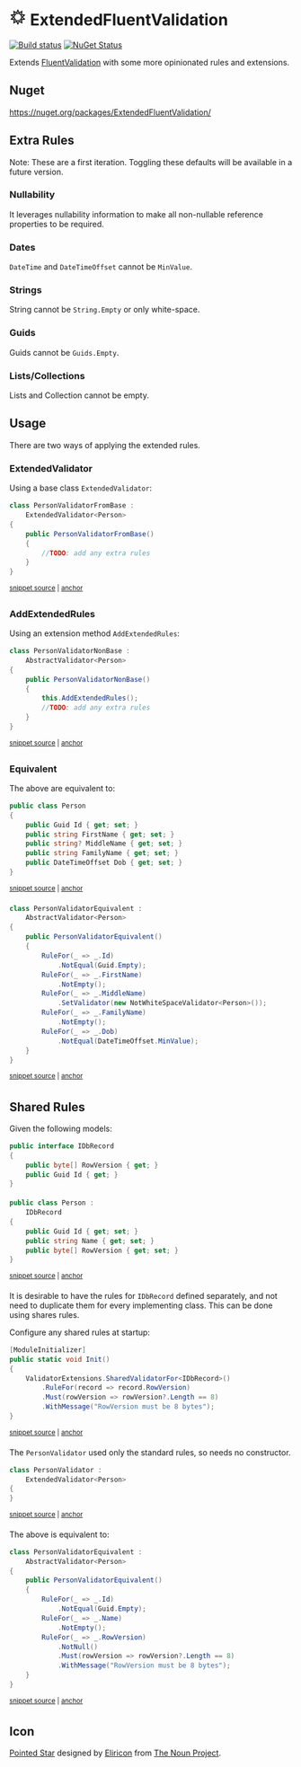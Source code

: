 # <img src="/src/icon.png" height="30px"> ExtendedFluentValidation

[![Build status](https://ci.appveyor.com/api/projects/status/3lr9er83fo8mij5i?svg=true)](https://ci.appveyor.com/project/SimonCropp/ExtendedFluentValidation)
[![NuGet Status](https://img.shields.io/nuget/v/ExtendedFluentValidation.svg)](https://www.nuget.org/packages/ExtendedFluentValidation/)

Extends [FluentValidation](https://fluentvalidation.net/) with some more opinionated rules and extensions.


## Nuget

https://nuget.org/packages/ExtendedFluentValidation/


## Extra Rules

Note: These are a first iteration. Toggling these defaults will be available in a future version.


### Nullability

It leverages nullability information to make all non-nullable reference properties to be required.


### Dates

`DateTime` and `DateTimeOffset` cannot be `MinValue`.


### Strings

String cannot be `String.Empty` or only white-space.


### Guids

Guids cannot be `Guids.Empty`.


### Lists/Collections

Lists and Collection cannot be empty.


## Usage

There are two ways of applying the extended rules.


### ExtendedValidator

Using a base class `ExtendedValidator`:

<!-- snippet: ExtendedValidatorUsage -->
<a id='snippet-extendedvalidatorusage'></a>
```cs
class PersonValidatorFromBase :
    ExtendedValidator<Person>
{
    public PersonValidatorFromBase()
    {
        //TODO: add any extra rules
    }
}
```
<sup><a href='/src/Tests/Tests.cs#L333-L344' title='Snippet source file'>snippet source</a> | <a href='#snippet-extendedvalidatorusage' title='Start of snippet'>anchor</a></sup>
<!-- endSnippet -->


### AddExtendedRules

Using an extension method `AddExtendedRules`:

<!-- snippet: AddExtendedRulesUsage -->
<a id='snippet-addextendedrulesusage'></a>
```cs
class PersonValidatorNonBase :
    AbstractValidator<Person>
{
    public PersonValidatorNonBase()
    {
        this.AddExtendedRules();
        //TODO: add any extra rules
    }
}
```
<sup><a href='/src/Tests/Tests.cs#L346-L358' title='Snippet source file'>snippet source</a> | <a href='#snippet-addextendedrulesusage' title='Start of snippet'>anchor</a></sup>
<!-- endSnippet -->


### Equivalent

The above are equivalent to:

<!-- snippet: Person -->
<a id='snippet-person'></a>
```cs
public class Person
{
    public Guid Id { get; set; }
    public string FirstName { get; set; }
    public string? MiddleName { get; set; }
    public string FamilyName { get; set; }
    public DateTimeOffset Dob { get; set; }
}
```
<sup><a href='/src/Tests/Tests.cs#L320-L331' title='Snippet source file'>snippet source</a> | <a href='#snippet-person' title='Start of snippet'>anchor</a></sup>
<!-- endSnippet -->

<!-- snippet: Equivalent -->
<a id='snippet-equivalent'></a>
```cs
class PersonValidatorEquivalent :
    AbstractValidator<Person>
{
    public PersonValidatorEquivalent()
    {
        RuleFor(_ => _.Id)
            .NotEqual(Guid.Empty);
        RuleFor(_ => _.FirstName)
            .NotEmpty();
        RuleFor(_ => _.MiddleName)
            .SetValidator(new NotWhiteSpaceValidator<Person>());
        RuleFor(_ => _.FamilyName)
            .NotEmpty();
        RuleFor(_ => _.Dob)
            .NotEqual(DateTimeOffset.MinValue);
    }
}
```
<sup><a href='/src/Tests/Tests.cs#L360-L380' title='Snippet source file'>snippet source</a> | <a href='#snippet-equivalent' title='Start of snippet'>anchor</a></sup>
<!-- endSnippet -->


## Shared Rules

Given the following models:

<!-- snippet: SharedRulesModels -->
<a id='snippet-sharedrulesmodels'></a>
```cs
public interface IDbRecord
{
    public byte[] RowVersion { get; }
    public Guid Id { get; }
}

public class Person :
    IDbRecord
{
    public Guid Id { get; set; }
    public string Name { get; set; }
    public byte[] RowVersion { get; set; }
}
```
<sup><a href='/src/Tests/SharedRuleTests.cs#L34-L50' title='Snippet source file'>snippet source</a> | <a href='#snippet-sharedrulesmodels' title='Start of snippet'>anchor</a></sup>
<!-- endSnippet -->

It is desirable to have the rules for `IDbRecord` defined separately, and not need to duplicate them for every implementing class. This can be done using shares rules.

Configure any shared rules at startup:

<!-- snippet: SharedRulesInit -->
<a id='snippet-sharedrulesinit'></a>
```cs
[ModuleInitializer]
public static void Init()
{
    ValidatorExtensions.SharedValidatorFor<IDbRecord>()
        .RuleFor(record => record.RowVersion)
        .Must(rowVersion => rowVersion?.Length == 8)
        .WithMessage("RowVersion must be 8 bytes");
}
```
<sup><a href='/src/Tests/SharedRuleTests.cs#L8-L19' title='Snippet source file'>snippet source</a> | <a href='#snippet-sharedrulesinit' title='Start of snippet'>anchor</a></sup>
<!-- endSnippet -->

The `PersonValidator` used only the standard rules, so needs no constructor.

<!-- snippet: SharedRulesUsage -->
<a id='snippet-sharedrulesusage'></a>
```cs
class PersonValidator :
    ExtendedValidator<Person>
{
}
```
<sup><a href='/src/Tests/SharedRuleTests.cs#L52-L59' title='Snippet source file'>snippet source</a> | <a href='#snippet-sharedrulesusage' title='Start of snippet'>anchor</a></sup>
<!-- endSnippet -->

The above is equivalent to:

<!-- snippet: SharedRulesEquivalent -->
<a id='snippet-sharedrulesequivalent'></a>
```cs
class PersonValidatorEquivalent :
    AbstractValidator<Person>
{
    public PersonValidatorEquivalent()
    {
        RuleFor(_ => _.Id)
            .NotEqual(Guid.Empty);
        RuleFor(_ => _.Name)
            .NotEmpty();
        RuleFor(_ => _.RowVersion)
            .NotNull()
            .Must(rowVersion => rowVersion?.Length == 8)
            .WithMessage("RowVersion must be 8 bytes");
    }
}
```
<sup><a href='/src/Tests/SharedRuleTests.cs#L61-L79' title='Snippet source file'>snippet source</a> | <a href='#snippet-sharedrulesequivalent' title='Start of snippet'>anchor</a></sup>
<!-- endSnippet -->


## Icon

[Pointed Star](https://thenounproject.com/term/pointed+star/802333/) designed by [Eliricon](https://thenounproject.com/mordarius/) from [The Noun Project](https://thenounproject.com).
